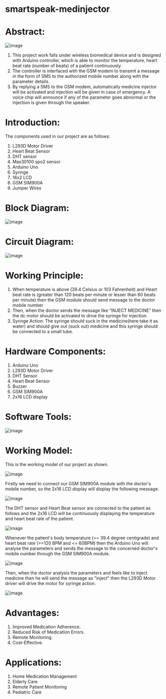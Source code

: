 # smartspeak-medinjector
# **Abstract:**

![image](https://github.com/209x1a04d2/smartspeak-medinjector/assets/112796057/b7465d50-c23b-4202-9c57-b71e037eaed6)


1. This project work falls under wireless biomedical device and is designed with Arduino controller, which is able to monitor the temperature, heart beat rate (number of beats) of a patient continuously.
2. The controller is interfaced with the GSM modem to transmit a message in the form of SMS to the authorized mobile number along with the parameter details. 
3. By replying a SMS to the GSM modem, automatically medicine injector will be activated and injection will be given in case of emergency. A voice chip will announce if any of the parameter goes abnormal or the injection is given through the speaker.

   
# **Introduction:**

The components used in our project are as follows:
1. L293D Motor Driver
2. Heart Beat Sensor
3. DHT sensor
4. Max30100 spo2 sensor
5. Arduino Uno
6. Syringe
7. 16x2 LCD
8. GSM SIM900A
9. Jumper Wires

    
# **Block Diagram:**

![image](https://github.com/209x1a04d2/smartspeak-medinjector/assets/112796057/53e7932f-f90d-4995-94ef-376d30862dba)


# **Circuit Diagram:**

![image](https://github.com/209x1a04d2/smartspeak-medinjector/assets/112796057/08e0623c-7dcc-4ab2-b414-4dc94a9702ee)


# **Working Principle:**

1. When temperature is above (39.4 Celsius or 103 Fahrenheit) and Heart beat rate is (greater than 120 beats per minute or lesser than 60 beats per minute) then the GSM module should send message to the doctor mobile number 
2. Then, when the doctor sends the message like “INJECT MEDICINE” then the dc motor should be activated to drive the syringe for injection. 
3. Syringe Action: The syringe should suck in the medicine(here take it as water) and should give out (suck out) medicine and this syringe should be connected to a small tube.


# **Hardware Components:**

1. Arduino Uno
2. L293D Motor Driver
3. DHT Sensor
4. Heart Beat Sensor
5. Buzzer
6. GSM SIM900A
7. 2x16 LCD display

# Software Tools:

![image](https://github.com/209x1a04d2/smartspeak-medinjector/assets/112796057/42d0efe1-cde7-4c94-be85-b3572f513d38)


# **Working Model:**

This is the working model of our project as shown.


![image](https://github.com/209x1a04d2/smartspeak-medinjector/assets/112796057/b7465d50-c23b-4202-9c57-b71e037eaed6)


Firstly we need to connect our GSM SIM900A module with the doctor's mobile number, so the 2x16 LCD display will display the following message.


![image](https://github.com/209x1a04d2/smartspeak-medinjector/assets/112796057/3aa6f428-b482-4297-ac38-9ec55280248e)


The DHT sensor and Heart Beat sensor are connected to the patient as follows and the 2x16 LCD will be continuously displaying the temperature and heart beat rate of the patient.


![image](https://github.com/209x1a04d2/smartspeak-medinjector/assets/112796057/fe089691-98cb-4ac6-9681-7bbea9c3a4b1) 


Whenever the patient's body temperature (>= 39.4 degree centigrade) and heart beat rate (>=120 BPM and <= 60BPM) then the Arduino Uno will analyse the parameters and sends the message to the concerned doctor's mobile number through the GSM SIM900A module.


![image](https://github.com/209x1a04d2/smartspeak-medinjector/assets/112796057/35002514-49d4-4391-81f4-4042248c4708) 


Then, when the doctor analysis the parameters and feels like to inject medicine then he will send the message as "inject" then the L293D Motor driver will drive the motor for syringe action.


![image](https://github.com/209x1a04d2/smartspeak-medinjector/assets/112796057/840a9ce8-67cb-4dfd-890e-d39eaa7ba634) 



# **Advantages:**

1. Improved Medication Adherence.
2. Reduced Risk of Medication Errors.
3. Remote Monitoring.
4. Cost-Effective.


# **Applications:**

1. Home Medication Management
2. Elderly Care
3. Remote Patient Monitoring
4. Pediatric Care















